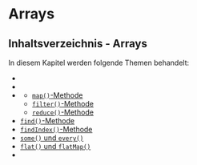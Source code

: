 # Arrays

## Inhaltsverzeichnis - Arrays

In diesem Kapitel werden folgende Themen behandelt:

- [](Simple-Array-Methods.md)
- [](ForEach.md)
- [](Datentransformation.md)
  - [`map()`-Methode](map-Methode.md)
  - [`filter()`-Methode](filter-Methode.md)
  - [`reduce()`-Methode](reduce-Methode.md)
- [`find()`-Methode](find-Methode.md)
- [`findIndex()`-Methode](findIndex-Methode.md)
- [`some()` und `every()`](some-und-every.md)
- [`flat()` und `flatMap()`](flat-und-flatMap-Methode.md)
- [](Arrays-Sortieren.md)
